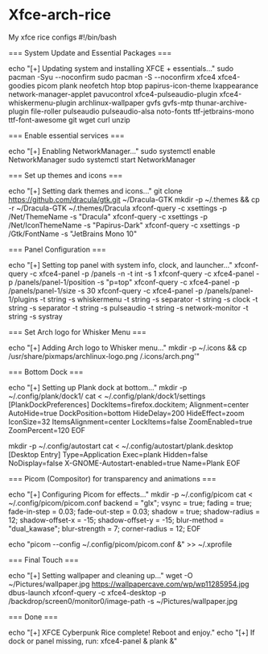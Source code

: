# Xfce-arch-rice
My xfce rice configs 
#!/bin/bash

=== System Update and Essential Packages ===

echo "[+] Updating system and installing XFCE + essentials..." sudo pacman -Syu --noconfirm sudo pacman -S --noconfirm xfce4 xfce4-goodies 
picom plank neofetch htop btop 
papirus-icon-theme lxappearance 
network-manager-applet 
pavucontrol xfce4-pulseaudio-plugin 
xfce4-whiskermenu-plugin 
archlinux-wallpaper 
gvfs gvfs-mtp thunar-archive-plugin file-roller 
pulseaudio pulseaudio-alsa 
noto-fonts ttf-jetbrains-mono ttf-font-awesome 
git wget curl unzip

=== Enable essential services ===

echo "[+] Enabling NetworkManager..." sudo systemctl enable NetworkManager sudo systemctl start NetworkManager

=== Set up themes and icons ===

echo "[+] Setting dark themes and icons..." git clone https://github.com/dracula/gtk.git ~/Dracula-GTK mkdir -p ~/.themes && cp -r ~/Dracula-GTK ~/.themes/Dracula xfconf-query -c xsettings -p /Net/ThemeName -s "Dracula" xfconf-query -c xsettings -p /Net/IconThemeName -s "Papirus-Dark" xfconf-query -c xsettings -p /Gtk/FontName -s "JetBrains Mono 10"

=== Panel Configuration ===

echo "[+] Setting top panel with system info, clock, and launcher..." xfconf-query -c xfce4-panel -p /panels -n -t int -s 1 xfconf-query -c xfce4-panel -p /panels/panel-1/position -s "p=top" xfconf-query -c xfce4-panel -p /panels/panel-1/size -s 30 xfconf-query -c xfce4-panel -p /panels/panel-1/plugins -t string -s whiskermenu -t string -s separator -t string -s clock -t string -s separator -t string -s pulseaudio -t string -s network-monitor -t string -s systray

=== Set Arch logo for Whisker Menu ===

echo "[+] Adding Arch logo to Whisker menu..." mkdir -p ~/.icons && cp /usr/share/pixmaps/archlinux-logo.png /.icons/arch.png'"

=== Bottom Dock ===

echo "[+] Setting up Plank dock at bottom..." mkdir -p ~/.config/plank/dock1/ cat <<EOF > ~/.config/plank/dock1/settings [PlankDockPreferences] DockItems=firefox.dockitem; Alignment=center AutoHide=true DockPosition=bottom HideDelay=200 HideEffect=zoom IconSize=32 ItemsAlignment=center LockItems=false ZoomEnabled=true ZoomPercent=120 EOF

mkdir -p ~/.config/autostart cat <<EOF > ~/.config/autostart/plank.desktop [Desktop Entry] Type=Application Exec=plank Hidden=false NoDisplay=false X-GNOME-Autostart-enabled=true Name=Plank EOF

=== Picom (Compositor) for transparency and animations ===

echo "[+] Configuring Picom for effects..." mkdir -p ~/.config/picom cat <<EOF > ~/.config/picom/picom.conf backend = "glx"; vsync = true; fading = true; fade-in-step = 0.03; fade-out-step = 0.03; shadow = true; shadow-radius = 12; shadow-offset-x = -15; shadow-offset-y = -15; blur-method = "dual_kawase"; blur-strength = 7; corner-radius = 12; EOF

echo "picom --config ~/.config/picom/picom.conf &" >> ~/.xprofile

=== Final Touch ===

echo "[+] Setting wallpaper and cleaning up..." wget -O ~/Pictures/wallpaper.jpg https://wallpapercave.com/wp/wp11285954.jpg dbus-launch xfconf-query -c xfce4-desktop -p /backdrop/screen0/monitor0/image-path -s ~/Pictures/wallpaper.jpg

=== Done ===

echo "[+] XFCE Cyberpunk Rice complete! Reboot and enjoy." echo "[+] If dock or panel missing, run: xfce4-panel & plank &"
